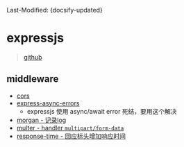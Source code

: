 Last-Modified: {docsify-updated}

# expressjs

> [github](https://github.com/expressjs/express)

## middleware

- [cors](https://github.com/expressjs/cors)
- [express-async-errors](https://github.com/davidbanham/express-async-errors)
  - expressjs 使用 async/await error 死结，要用这个解决
- [morgan - 记录log](https://github.com/expressjs/morgan)
- [multer - handler `multipart/form-data`](https://github.com/expressjs/multer)
- [response-time - 回应标头增加响应时间](https://github.com/expressjs/response-time)